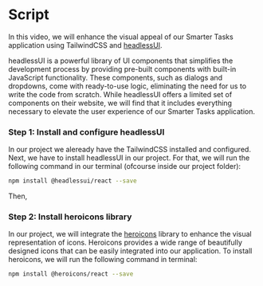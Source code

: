 # Script
In this video, we will enhance the visual appeal of our Smarter Tasks application using TailwindCSS and [headlessUI](https://headlessui.com/). 

headlessUI is a powerful library of UI components that simplifies the development process by providing pre-built components with built-in JavaScript functionality. These components, such as dialogs and dropdowns, come with ready-to-use logic, eliminating the need for us to write the code from scratch. While headlessUI offers a limited set of components on their website, we will find that it includes everything necessary to elevate the user experience of our Smarter Tasks application.

### Step 1: Install and configure headlessUI
In our project we aleready have the TailwindCSS installed and configured. Next, we have to install headlessUI in our project. For that, we will run the following command in our terminal (ofcourse inside our project folder):

```sh
npm install @headlessui/react --save
```

Then,

### Step 2: Install heroicons library
In our project, we will integrate the [heroicons](https://heroicons.com/)  library to enhance the visual representation of icons. Heroicons provides a wide range of beautifully designed icons that can be easily integrated into our application. To install heroicons, we will run the following command in terminal:

```sh
npm install @heroicons/react --save
```
